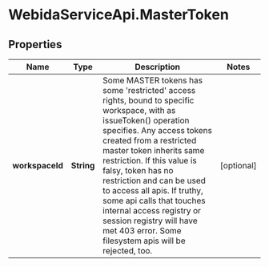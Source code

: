 # WebidaServiceApi.MasterToken

## Properties
Name | Type | Description | Notes
------------ | ------------- | ------------- | -------------
**workspaceId** | **String** | Some MASTER tokens has some &#39;restricted&#39; access rights, bound to specific workspace, with  as issueToken() operation specifies. Any access tokens created from a restricted master token inherits same restriction. If this value is falsy, token has  no restriction and  can be used to access all apis. If truthy, some api calls that touches internal access registry or session registry will have met 403 error. Some filesystem apis will be rejected, too.   | [optional] 


